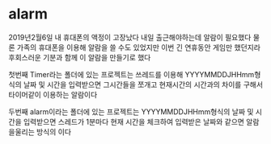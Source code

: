 # alarm

2019년2월6일 
내 휴대폰의 액정이 고장났다 
내일 출근해야하는데 알람이 필요했다 
물론 가족의 휴대폰을 이용해 알람을 쓸 수도 있었지만 이번 긴 연휴동안 게임만 했던지라 후회스러운 기분과 함께 이 알람을 만들기로 했다

첫번째
Timer라는 폴더에 있는 프로젝트는 쓰레드를 이용해 YYYYMMDDJHHmm형식의 날짜 및 시간을 입력받으면 그시간들을 쪼개고 현재시간의 시간과의 차이를 구해서 타이머같이 이용하는 알람이다

두번째
alarm이라는 폴더에 있는 프로젝트는 YYYYMMDDJHHmm형식의 날짜 및 시간을 입력받으면 스레드가 1분마다 현재 시간을 체크하여 입력받은 날짜와 같으면 알람을울리는 방식의 이다
